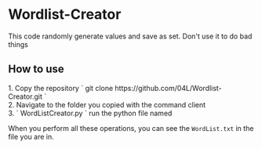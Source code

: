 # Wordlist-Creator
This code randomly generate values and save as set. Don't use it to do bad things
<h2>
How to use 
</h2>
<p>
1. Copy the repository ` git clone https://github.com/04L/Wordlist-Creator.git ` <br>
2. Navigate to the folder you copied with the command client <br>
3. ` WordListCreator.py ` run the python file named <br>

When you perform all these operations, you can see the `WordList.txt` in the file you are in.<br>
</p>
